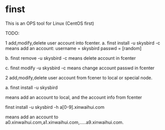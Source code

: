finst
=====
This is an OPS tool for Linux (CentOS first)

TODO:


1 add,modify,delete user account into fcenter.
  a.
  finst install -u skysbird -c
  means add an account:
	username = skysbird
	passwd = [random]

  b.
  finst remove -u skysbird -c
  means delete account in fcenter

  c.
  finst modify -u skysbird -c
  means change account passwd in fcenter
	

2 add,modify,delete user account from fcener to local or special node.

  a.
  finst install -u skysbird 

  means add an account to local, and the account info from fcenter

  finst install -u skysbird -h a[0-9].xinwaihui.com

  means add an account to a0.xinwaihui.com,a1.xinwaihui.com,.....a9.xinwaihui.com.

  




